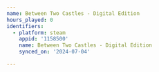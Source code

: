 ```yaml
---
name: Between Two Castles - Digital Edition
hours_played: 0
identifiers:
  - platform: steam
    appid: '1158500'
    name: Between Two Castles - Digital Edition
    synced_on: '2024-07-04'

---
```

